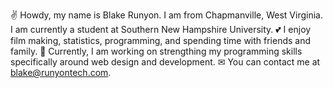 ✌  Howdy, my name is Blake Runyon. I am from Chapmanville, West Virginia. I am currently a student at Southern New Hampshire University.
💕 I enjoy film making, statistics, programming, and spending time with friends and family.
💪 Currently, I am working on strengthing my programming skills specifically around web design and development.
✉  You can contact me at blake@runyontech.com.
